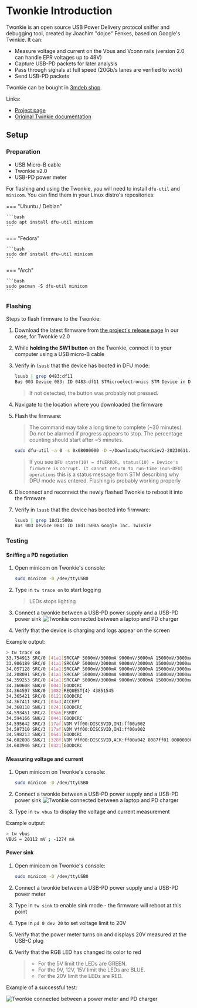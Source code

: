 # Twonkie Introduction

Twonkie is an open source USB Power Delivery protocol sniffer and debugging
tool, created by Joachim "dojoe" Fenkes, based on Google's Twinkie. It can:

- Measure voltage and current on the Vbus and Vconn rails (version 2.0 can
  handle EPR voltages up to 48V)
- Capture USB-PD packets for later analysis
- Pass through signals at full speed (20Gb/s lanes are verified to work)
- Send USB-PD packets

Twonkie can be bought in [3mdeb shop](https://shop.3mdeb.com/shop/open-source-hardware/twonkie-usb-c-sniffer/).

Links:

- [Project page](https://github.com/dojoe/Twonkie)
- [Original Twinkie documentation](https://www.chromium.org/chromium-os/twinkie/)

## Setup

### Preparation

- USB Micro-B cable
- Twonkie v2.0
- USB-PD power meter

For flashing and using the Twonkie, you will need to install `dfu-util` and
`minicom`. You can find them in your Linux distro's repositories:

=== "Ubuntu / Debian"

    ```bash
    sudo apt install dfu-util minicom
    ```

=== "Fedora"

    ```bash
    sudo dnf install dfu-util minicom
    ```

=== "Arch"

    ```bash
    sudo pacman -S dfu-util minicom
    ```

### Flashing

Steps to flash firmware to the Twonkie:

1. Download the latest firmware from [the project's release page](https://github.com/dojoe/Twonkie/releases)
   In our case, for Twonkie v2.0
1. While **holding the SW1 button** on the Twonkie, connect it to your computer
   using a USB micro-B cable
1. Verify in `lsusb` that the device has booted in DFU mode:

    ```bash
    lsusb | grep 0483:df11
    Bus 003 Device 083: ID 0483:df11 STMicroelectronics STM Device in DFU Mode
    ```

    > If not detected, the button was probably not pressed.

1. Navigate to the location where you downloaded the firmware
1. Flash the firmware:

    > The command may take a long time to complete (~30 minutes). Do not be
    > alarmed if progress appears to stop. The percentage counting should
    > start after ~5 minutes.

    ```bash
    sudo dfu-util -a 0 -s 0x08000000 -D ~/Downloads/twonkiev2-20230611.bin
    ```

    > If you see ```DFU state(10) = dfuERROR, status(10) = Device's firmware is```
    ```corrupt. It cannot return to run-time (non-DFU) operations```
    > this is a status message from STM describing why DFU mode was entered.
    > Flashing is probably working properly

1. Disconnect and reconnect the newly flashed Twonkie to reboot it into the
   firmware
1. Verify in `lsusb` that the device has booted into firmware:

    ```bash
    lsusb | grep 18d1:500a
    Bus 003 Device 084: ID 18d1:500a Google Inc. Twinkie
    ```

### Testing

#### Sniffing a PD negotiation

1. Open minicom on Twonkie's console:

    ```bash
    sudo minicom -D /dev/ttyUSB0
    ```

1. Type in `tw trace on` to start logging

   > LEDs stops lighting

1. Connect a twonkie between a USB-PD power supply and a USB-PD power sink
![Twonkie connected between a laptop and PD charger](./../../images/twonkie_sniffing.jpg)
1. Verify that the device is charging and logs appear on the screen

Example output:

```bash
> tw trace on
33.754913 SRC/0 [41a1]SRCCAP 5000mV/3000mA 9000mV/3000mA 15000mV/3000mA 20000mV/3250mA
33.906189 SRC/0 [41a1]SRCCAP 5000mV/3000mA 9000mV/3000mA 15000mV/3000mA 20000mV/3250mA
34.057128 SRC/0 [41a1]SRCCAP 5000mV/3000mA 9000mV/3000mA 15000mV/3000mA 20000mV/3250mA
34.208091 SRC/0 [41a1]SRCCAP 5000mV/3000mA 9000mV/3000mA 15000mV/3000mA 20000mV/3250mA
34.359253 SRC/0 [41a1]SRCCAP 5000mV/3000mA 9000mV/3000mA 15000mV/3000mA 20000mV/3250mA
34.360608 SNK/0 [0041]GOODCRC
34.364597 SNK/0 [1082]REQUEST{4} 43851545
34.365421 SRC/0 [0121]GOODCRC
34.367411 SRC/1 [03a3]ACCEPT
34.368118 SNK/1 [0241]GOODCRC
34.593451 SRC/2 [05a6]PSRDY
34.594166 SNK/2 [0441]GOODCRC
34.595642 SRC/3 [17af]VDM Vff00:DISCSVID,INI:ff00a002
34.597310 SRC/3 [17af]VDM Vff00:DISCSVID,INI:ff00a002
34.598213 SNK/3 [0641]GOODCRC
34.602898 SNK/1 [328f]VDM Vff00:DISCSVID,ACK:ff00a042 8087ff01 00000000
34.603946 SRC/1 [0321]GOODCRC
```

#### Measuring voltage and current

1. Open minicom on Twonkie's console:

    ```bash
    sudo minicom -D /dev/ttyUSB0
    ```

1. Connect a twonkie between a USB-PD power supply and a USB-PD power sink
![Twonkie connected between a laptop and PD charger](./../../images/twonkie_sniffing.jpg)
1. Type in `tw vbus` to display the voltage and current measurement

Example output:

```bash
> tw vbus
VBUS = 20112 mV ; -1274 mA
```

#### Power sink

1. Open minicom on Twonkie's console:

    ```bash
    sudo minicom -D /dev/ttyUSB0
    ```

1. Connect a twonkie between a USB-PD power supply and a USB-PD power meter
1. Type in `tw sink` to enable sink mode - the firmware will reboot at this
   point
1. Type in `pd 0 dev 20` to set voltage limit to 20V
1. Verify that the power meter turns on and displays 20V measured at the USB-C
   plug
1. Verify that the RGB LED has changed its color to red

    > - For the 5V limit the LEDs are GREEN.
    > - For the 9V, 12V, 15V limit the LEDs are BLUE.
    > - For the 20V limit the LEDs are RED.

Example of a successful test:

![Twonkie connected between a power meter and PD charger](./../../images/twonkie_sinking.jpg)
